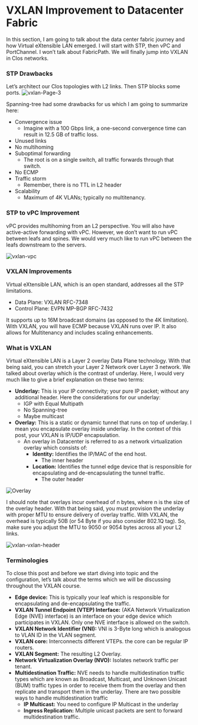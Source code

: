 # VXLAN Improvement to Datacenter Fabric
In this section, I am going to talk about the data center fabric journey and how Virtual eXtensible LAN emerged. I will start with STP, then vPC and PortChannel. I won’t talk about FabricPath. We will finally jump into VXLAN in Clos networks.

### STP Drawbacks
Let’s architect our Clos topologies with L2 links. Then STP blocks some ports.
![vxlan-Page-3](https://user-images.githubusercontent.com/31813625/232259851-98834f21-0728-4858-882a-b6f22c2c7882.svg "STP Drawbacks")

Spanning-tree had some drawbacks for us which I am going to summarize here:
* Convergence issue
  * Imagine with a 100 Gbps link, a one-second convergence time can result in 12.5 GB of traffic loss.
* Unused links
* No multihoming
* Suboptimal forwarding
  * The root is on a single switch, all traffic forwards through that switch.
* No ECMP
* Traffic storm
  * Remember, there is no TTL in L2 header
* Scalability
  * Maximum of 4K VLANs; typically no multitenancy.

### STP to vPC Improvement
vPC provides multihoming from an L2 perspective. You will also have active-active forwarding with vPC. However, we don’t want to run vPC between leafs and spines. We would very much like to run vPC between the leafs downstream to the servers.

![vxlan-vpc](https://user-images.githubusercontent.com/31813625/232260139-dcc9f159-cff6-4a19-a248-8c92ccae4a11.svg "STP to vPC Improvement")

### VXLAN Improvements
Virtual eXtensible LAN, which is an open standard, addresses all the STP limitations.
* Data Plane: VXLAN RFC-7348
* Control Plane: EVPN MP-BGP RFC-7432

It supports up to 16M broadcast domains (as opposed to the 4K limitation). With VXLAN, you will have ECMP because VXLAN runs over IP. It also allows for Multitenancy and includes scaling enhancements.

### What is VXLAN
Virtual eXtensible LAN is a Layer 2 overlay Data Plane technology. With that being said, you can stretch your Layer 2 Network over Layer 3 network. We talked about overlay which is the contrast of underlay. Here, I would very much like to give a brief explanation on these two terms:

* **Underlay:** This is your IP connectivity; your pure IP packet; without any additional header. Here the considerations for our underlay:
  * IGP with Equal Multipath
  * No Spanning-tree
  * Maybe multicast
* **Overlay:** This is a static or dynamic tunnel that runs on top of underlay. I mean you encapsulate overlay inside underlay. In the context of this post, your VXLAN is IP/UDP encapsulation.
  * An overlay in Datacenter is referred to as a network virtualization overlay which consists of:
    * **Identity:** Identifies the IP/MAC of the end host.
      * The inner header
    * **Location:** Identifies the tunnel edge device that is responsible for encapsulating and de-encapsulating the tunnel traffic.
      * The outer header

![Overlay](https://user-images.githubusercontent.com/31813625/232260297-1d6b26b5-daa9-4d9e-857f-7f88228cfc72.svg "Overlay")

I should note that overlays incur overhead of n bytes, where n is the size of the overlay header. With that being said, you must provision the underlay with proper MTU to ensure delivery of overlay traffic. With VXLAN, the overhead is typically 50B (or 54 Byte if you also consider 802.1Q tag). So, make sure you adjust the MTU to 9050 or 9054 bytes across all your L2 links.

![vxlan-vxlan-header](https://user-images.githubusercontent.com/31813625/232260318-5c366b57-8ca3-4ec5-abd2-a54d64bc7593.svg "VXLAN Frame Format")


### Terminologies
To close this post and before we start diving into topic and the configuration, let’s talk about the terms which we will be discussing throughout the VXLAN course.

  * **Edge device:** This is typically your leaf which is responsible for encapsulating and de-encapsulating the traffic.
  * **VXLAN Tunnel Endpoint (VTEP) Interface:** (AKA Network Virtualization Edge (NVE) interface) is an interface on your edge device which participates in VXLAN. Only one NVE interface is allowed on the switch.
  * **VXLAN Network Identifier (VNI):** VNI is 3-Byte long which is analogous to VLAN ID in the VLAN segment.
  * **VXLAN core:** Interconnects different VTEPs. the core can be regular IP routers.
  * **VXLAN Segment:** The resulting L2 Overlay.
  * **Network Virtualization Overlay (NVO):** Isolates network traffic per tenant.
  * **Multidestination Traffic:** NVE needs to handle multidestination traffic types which are known as Broadcast, Multicast, and Unknown Unicast (BUM) traffic types in order to receive them from the overlay and then replicate and transport them in the underlay. There are two possible ways to handle multidestination traffic
    * **IP Multicast:** You need to configure IP Multicast in the underlay
    * **Ingress Replication:** Multiple unicast packets are sent to forward multidestination traffic.